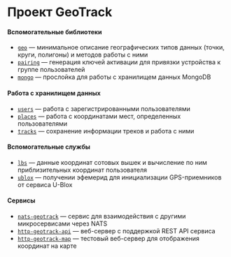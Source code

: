 # Проект GeoTrack

#### Вспомогательные библиотеки

- [`geo`](../../tree/master/geo) — минимальное описание географических типов данных (точки, круги, полигоны) и методов работы с ними
- [`pairing`](../../tree/master/pairing) — генерация ключей активации для привязки устройства к группе пользователей
- [`mongo`](../../tree/master/mongo) — прослойка для работы с хранилищем данных MongoDB

#### Работа с хранилищем данных

- [`users`](../../tree/master/users) — работа с зарегистрированными пользователями
- [`places`](../../tree/master/places) — работа с координатами мест, определенных пользователями
- [`tracks`](../../tree/master/tracks) — сохранение информации треков и работа с ними

#### Вспомогательные службы

- [`lbs`](../../tree/master/lbs) — данные координат сотовых вышек и вычисление по ним приблизительных координат пользователя
- [`ublox`](../../tree/master/ublox) — получении эфемерид для инициализации GPS-приемников от сервиса U-Blox

#### Сервисы

- [`nats-geotrack`](../../tree/master/nats-geotrack) — сервис для взаимодействия с другими микросервисами через NATS
- [`http-geotrack-api`](../../tree/master/http-geotrack-api) — веб-сервер с поддержкой REST API сервиса
- [`http-geotrack-map`](../../tree/master/http-geotrack-map) — тестовый веб-сервер для отображения координат на карте
